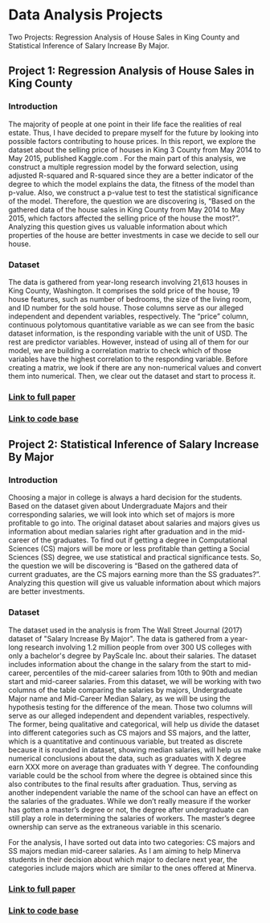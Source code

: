 # Data Analysis Projects

Two Projects: Regression Analysis of House Sales in King County and Statistical Inference of Salary Increase By Major. 

## Project 1:  Regression Analysis of House Sales in King County

### Introduction

The majority of people at one point in their life face the realities of real estate. Thus, I have decided to prepare myself for the future by looking into possible factors contributing to house prices. In this report, we explore the dataset about the selling price of houses in King 3 County from May 2014 to May 2015, published Kaggle.com . For the main part of this analysis, we construct a multiple regression model by the forward selection, using adjusted R-squared and R-squared since they are a better indicator of the degree to which the model explains the data, the fitness of the model than p-value. Also, we construct a p-value test to test the statistical significance of the model. Therefore, the question we are discovering is, “Based on the gathered data of the house sales in King County from May 2014 to May 2015, which factors affected the selling price of the house the most?”. Analyzing this question gives us valuable information about which properties of the house are better investments in case we decide to sell our house.

### Dataset

The data is gathered from year-long research involving 21,613 houses in King County, Washington. It comprises the sold price of the house, 19 house features, such as number of bedrooms, the size of the living room, and ID number for the sold house. Those columns serve as our alleged independent and dependent variables, respectively. The “price” column, continuous polytomous quantitative variable as we can see from the basic dataset information, is the responding variable with the unit of USD. The rest are predictor variables. However, instead of using all of them for our model, we are building a correlation matrix to check which of those variables have the highest correlation to the responding variable. Before creating a matrix, we look if there are any non-numerical values and convert them into numerical. Then, we clear out the dataset and start to process it.

### [Link to full paper](https://github.com/hamidliii/Data-Analysis-and-Processing/blob/main/MULTIPLE%20REGRESSION%20AND%20CORRELATION%20FOR%20HOUSING%20PRICE.pdf)
### [Link to code base](https://github.com/hamidliii/Data-Analysis-and-Processing/blob/main/Regression%20Analysis%20of%20House%20Sales%20in%20King%20County.ipynb)


## Project 2: Statistical Inference of Salary Increase By Major

### Introduction

Choosing a major in college is always a hard decision for the students. Based on the dataset given about Undergraduate Majors and their corresponding salaries, we will look into which set of majors is more profitable to go into. The original dataset about salaries and majors gives us information about median salaries right after graduation and in the mid-career of the graduates. To find out if getting a degree in Computational Sciences (CS) majors will be more or less profitable than getting a Social Sciences (SS) degree, we use statistical and practical significance tests. So, the question we will be discovering is “Based on the gathered data of current graduates, are the CS majors earning more than the SS graduates?”. Analyzing this question will give us valuable information about which majors are better investments.

### Dataset

The dataset used in the analysis is from The Wall Street Journal (2017) dataset of "Salary Increase By Major". The data is gathered from a year-long research involving 1.2 million people from over 300 US colleges with only a bachelor's degree by PayScale Inc. about their salaries. The dataset includes information about the change in the salary from the start to mid-career, percentiles of the mid-career salaries from 10th to 90th and median start and mid-career salaries. From this dataset, we will be working with two columns of the table comparing the salaries by majors, Undergraduate Major name and Mid-Career Median Salary, as we will be using the hypothesis testing for the difference of the mean. Those two columns will serve as our alleged independent and dependent variables, respectively. The former, being qualitative and categorical, will help us divide the dataset into different categories such as CS majors and SS majors, and the latter, which is a quantitative and continuous variable, but treated as discrete because it is rounded in dataset, showing median salaries, will help us make numerical conclusions about the data, such as graduates with X degree earn XXX more on average than graduates with Y degree. The confounding variable could be the school from where the degree is obtained since this also contributes to the final results after graduation. Thus, serving as another independent variable the name of the school can have an effect on the salaries of the graduates. While we don’t really measure if the worker has gotten a master’s degree or not, the degree after undergraduate can still play a role in determining the salaries of workers. The master’s degree ownership can serve as the extraneous variable in this scenario.

For the analysis, I have sorted out data into two categories: CS majors and SS majors median mid-career salaries. As I am aiming to help Minerva students in their decision about which major to declare next year, the categories include majors which are similar to the ones offered at Minerva.

### [Link to full paper](https://github.com/hamidliii/Data-Analysis-and-Processing/blob/main/Statistical%20Inference%20of%20Salary%20Increase%20By%20Major.pdf)
### [Link to code base](https://github.com/hamidliii/data-analysis-CS50/blob/main/Statistical%20Inference%20of%20Salary%20Increase%20By%20Major.ipynb)


